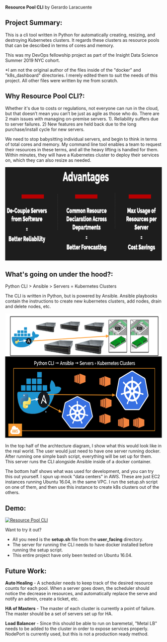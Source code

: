 __Resource Pool CLI__ by Gerardo Laracuente

## Project Summary:

This is a cli tool written in Python for automatically creating, resizing, and destroying Kubernetes clusters. It regards these clusters as resource pools that can be described in terms of cores and memory.

This was my DevOps fellowship project as part of the Insight Data Science Summer 2019 NYC cohort. 

*I am not the original author of the files inside of the "docker" and "k8s_dashboard" directories. I merely edited them to suit the needs of this project. All other files were written by me from scratch. 


## Why Resource Pool CLI?:

Whether it's due to costs or regulations, not everyone can run in the cloud, but that doesn’t mean you can’t be just as agile as those who do. There are 2 main issues with managing on-premise servers. 1). Reliability suffers due to server failures. 2) New features are held back due to the long purchase/install cycle for new servers.

We need to stop babysitting individual servers, and begin to think in terms of total cores and memory. My command line tool enables a team to request their resources in these terms, and all the heavy lifting is handled for them. Within minutes, they will have a Kubernetes cluster to deploy their services on, which they can also resize as needed. 

<p align="center">
<img src= img/why.png width="700" height="300">
</p>

## What's going on under the hood?:

Python CLI > Ansible > Servers = Kubernetes Clusters

The CLI is written in Python, but is powered by Ansible. Ansible playbooks contain the instructions to create new kubernetes clusters, add nodes, drain and delete nodes, etc. 

<p align="center">
<img src= img/arch.png width="700" height="400">
</p>

In the top half of the archtecture diagram, I show what this would look like in the real world. The user would just need to have one server running docker. After running one simple bash script, everything will be set up for them. This server runs the CLI alongside Ansible inside of a docker container. 

The bottom half shows what was used for development, and you can try this out yourself. I spun up mock "data centers" in AWS. These are just EC2 instances running Ubuntu 16.04, in the same VPC. I run the setup.sh script on one of them, and then use this instance to create k8s clusters out of the others. 

## Demo:   

[![Resource Pool CLI](http://img.youtube.com/vi/WlnvPHdo3xs/0.jpg)](http://www.youtube.com/watch?v=WlnvPHdo3xs "Resource Pool CLI")

Want to try it out? 
- All you need is the __setup.sh__ file from the __user_facing__ directory. 
- The server for running the CLI needs to have docker installed before running the setup script. 
- This entire project have only been tested on Ubuntu 16.04. 

## Future Work:

__Auto Healing__ - A scheduler needs to keep track of the desired resource counts for each pool. When a server goes down, the scheduler should notice the decrease in resources, and automatically replace the serve and notify an admin, create a ticket, etc. 

__HA of Masters__ - The master of each cluster is currently a point of failure. The master should be a set of servers set up for HA.

__Load Balancer__ - Since this should be able to run on baremetal, "Metal LB" needs to be added to the cluster in order to expose services properly. NodePort is currently used, but this is not a production ready method. 
